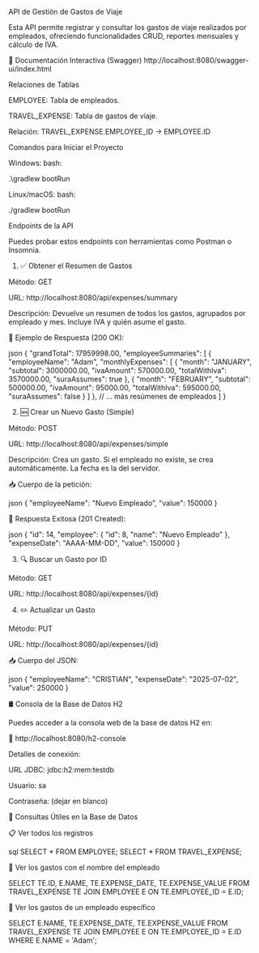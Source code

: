 API de Gestión de Gastos de Viaje

Esta API permite registrar y consultar los gastos de viaje realizados por empleados, ofreciendo funcionalidades CRUD, reportes mensuales y cálculo de IVA.

📑 Documentación Interactiva (Swagger)
http://localhost:8080/swagger-ui/index.html

Relaciones de Tablas

EMPLOYEE: Tabla de empleados.

TRAVEL_EXPENSE: Tabla de gastos de viaje.

Relación: TRAVEL_EXPENSE.EMPLOYEE_ID → EMPLOYEE.ID

Comandos para Iniciar el Proyecto

Windows:
bash:

.\gradlew bootRun

Linux/macOS:
bash:

./gradlew bootRun

Endpoints de la API

Puedes probar estos endpoints con herramientas como Postman o Insomnia.

1. ✅ Obtener el Resumen de Gastos

Método: GET

URL: http://localhost:8080/api/expenses/summary

Descripción:
Devuelve un resumen de todos los gastos, agrupados por empleado y mes. Incluye IVA y quién asume el gasto.

📘 Ejemplo de Respuesta (200 OK):

json
{
  "grandTotal": 17959998.00,
  "employeeSummaries": [
    {
      "employeeName": "Adam",
      "monthlyExpenses": [
        {
          "month": "JANUARY",
          "subtotal": 3000000.00,
          "ivaAmount": 570000.00,
          "totalWithIva": 3570000.00,
          "suraAssumes": true
        },
        {
          "month": "FEBRUARY",
          "subtotal": 500000.00,
          "ivaAmount": 95000.00,
          "totalWithIva": 595000.00,
          "suraAssumes": false
        }
      ]
    },
    // ... más resúmenes de empleados
  ]
}



2. 🆕 Crear un Nuevo Gasto (Simple)

Método: POST

URL: http://localhost:8080/api/expenses/simple

Descripción: Crea un gasto. Si el empleado no existe, se crea automáticamente. La fecha es la del servidor.

📥 Cuerpo de la petición:

json
{
  "employeeName": "Nuevo Empleado",
  "value": 150000
}

📘 Respuesta Exitosa (201 Created):

json
{
  "id": 14,
  "employee": {
    "id": 8,
    "name": "Nuevo Empleado"
  },
  "expenseDate": "AAAA-MM-DD",
  "value": 150000
}

3. 🔍 Buscar un Gasto por ID

Método: GET

URL: http://localhost:8080/api/expenses/{id}

4. ✏️ Actualizar un Gasto

Método: PUT

URL: http://localhost:8080/api/expenses/{id}

📥 Cuerpo del JSON:

json
{
  "employeeName": "CRISTIAN",
  "expenseDate": "2025-07-02",
  "value": 250000
}



🛢️ Consola de la Base de Datos H2

Puedes acceder a la consola web de la base de datos H2 en:

🔗 http://localhost:8080/h2-console

Detalles de conexión:

URL JDBC: jdbc:h2:mem:testdb

Usuario: sa

Contraseña: (dejar en blanco)

🧪 Consultas Útiles en la Base de Datos

📋 Ver todos los registros

sql
SELECT * FROM EMPLOYEE;
SELECT * FROM TRAVEL_EXPENSE;

🧾 Ver los gastos con el nombre del empleado


SELECT
    TE.ID,
    E.NAME,
    TE.EXPENSE_DATE,
    TE.EXPENSE_VALUE
FROM
    TRAVEL_EXPENSE TE
JOIN
    EMPLOYEE E ON TE.EMPLOYEE_ID = E.ID;
    
👤 Ver los gastos de un empleado específico

SELECT
    E.NAME,
    TE.EXPENSE_DATE,
    TE.EXPENSE_VALUE
FROM
    TRAVEL_EXPENSE TE
JOIN
    EMPLOYEE E ON TE.EMPLOYEE_ID = E.ID
WHERE
    E.NAME = 'Adam';

